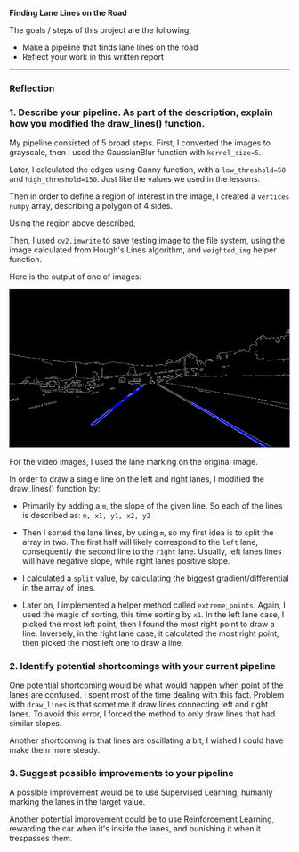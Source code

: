 **Finding Lane Lines on the Road**

The goals / steps of this project are the following:
* Make a pipeline that finds lane lines on the road
* Reflect your work in this written report


[//]: # (Image References)

[image1]: ./solidWhiteCurve.jpg "WhiteCurve"

---

### Reflection

### 1. Describe your pipeline. As part of the description, explain how you modified the draw_lines() function.

My pipeline consisted of 5 broad steps. First, I converted the images to grayscale,
then I used the GaussianBlur function with `kernel_size=5`.

Later, I calculated the edges using Canny function, with a `low_threshold=50` and `high_threshold=150`.
Just like the values we used in the lessons.

Then in order to define a region of interest in the image, I created a `vertices` `numpy` array, describing
a polygon of 4 sides.

Using the region above described,

Then, I used `cv2.imwrite` to save testing image to the file system, using the image calculated from Hough's Lines algorithm, and `weighted_img` helper function.

Here is the output of one of images:

![White Curve][image1]

For the video images, I used the lane marking on the original image.

In order to draw a single line on the left and right lanes, I modified the draw_lines() function by:

- Primarily by adding a `m`, the slope of the given line. So each of the lines is described as: `m, x1, y1, x2, y2`

- Then I sorted the lane lines, by using `m`, so my first idea is to split the array in two. The first half will likely correspond to the `left` lane,
consequently the second line to the `right` lane. Usually, left lanes lines will have negative slope, while right lanes positive slope.

- I calculated a `split` value, by calculating the biggest gradient/differential in the array of lines.

- Later on, I implemented a helper method called `extreme_points`. Again, I used the magic of sorting, this time sorting by `x1`.
In the left lane case, I picked the most left point, then I found the most right point to draw a line. Inversely, in the right lane case,
it calculated the most right point, then picked the most left one to draw a line.

### 2. Identify potential shortcomings with your current pipeline


One potential shortcoming would be what would happen when point of the lanes are confused.
I spent most of the time dealing with this fact. Problem with `draw_lines` is that sometime it draw lines connecting left and right lanes.
To avoid this error, I forced the method to only draw lines that had similar slopes.

Another shortcoming is that lines are oscillating a bit, I wished I could have make them more steady.


### 3. Suggest possible improvements to your pipeline

A possible improvement would be to use Supervised Learning, humanly marking the lanes in the target value.

Another potential improvement could be to use Reinforcement Learning, rewarding the car when it's inside the lanes, and punishing it when it trespasses them.
